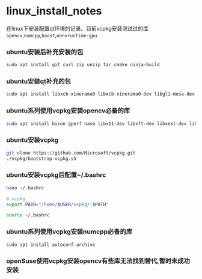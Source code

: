 # linux_install_notes
在linux下安装配置qt环境的记录。目前vcpkg安装测试过的库`opencv`,`numcpp`,`boost`,`onnxruntime-gpu`.

### ubuntu安装后补充安装的包
```bash
sudo apt install git curl zip unzip tar cmake ninja-build
```

### ubuntu安装qt补充的包
```bash
sudo apt install libxcb-xinerama0 libxcb-xinerama0-dev libgl1-mesa-dev clang clang-format llvm lldb
```

### ubuntu系列使用vcpkg安装opencv必备的库

```bash
sudo apt install bison gperf nasm libx11-dev libxft-dev libxext-dev libdbus-1-dev libxi-dev libxtst-dev libgl1-mesa-dev libgles2-mesa-dev libglu1-mesa-dev libtool libudev-dev libx11-xcb-dev libxcursor-dev libxdamage-dev libxinerama-dev libxrandr-dev build-essential gcc g++ cmake ninja-build python3-distutils pkg-config
```

### ubuntu安装vcpkg

```bash
git clone https://github.com/Microsoft/vcpkg.git
./vcpkg/bootstrap-vcpkg.sh
```

### ubuntu安装vcpkg后配置~/.bashrc

```bash
nano ~/.bashrc

# vcpkg
export PATH="/home/$USER/vcpkg/:$PATH"

source ~/.bashrc
```

### ubuntu系列使用vcpkg安装numcpp必备的库

```bash
sudo apt install autoconf-archive
```



### openSuse使用vcpkg安装opencv有些库无法找到替代,暂时未成功安装
